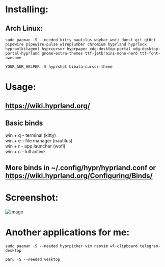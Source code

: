 # Installing:
  
## Arch Linux:

```
sudo pacman -S --needed kitty nautilus waybar wofi dunst git qt6ct pipewire pipewire-pulse wireplumber chromium hyprland hyprlock hyprpolkitagent hyprcursor hyprpaper xdg-desktop-portal xdg-desktop-portal-hyprland gnome-extra-themes ttf-jetbrains-mono-nerd ttf-font-awesome
```

```
YOUR_AUR_HELPER -S hyprshot bibata-cursor-theme
```

# Usage:
## https://wiki.hyprland.org/

## Basic binds
win + q   - terminal (kitty)\
win + e   - file manager (nautilus)\
win + r   - app launcher (wofi)\
win + c   - kill active

## More binds in ~/.config/hypr/hyprland.conf or https://wiki.hyprland.org/Configuring/Binds/

# Screenshot:
![image](https://github.com/user-attachments/assets/f98764cd-01bc-4c71-93f2-dfcf1412f85f)



# Another applications for me:

```
sudo pacman -S --needed hyprpicker vim neovim wl-clipboard telegram-desktop
```

```
paru -S --needed vesktop
```
